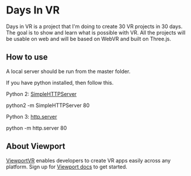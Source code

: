 # Days In VR

Days in VR is a project that I'm doing to create 30 VR projects in 30 days. The goal is to show and learn what is possible with VR. All the projects will be usable on web and will be based on WebVR and built on Three.js.

## How to use

A local server should be run from the master folder.

If you have python installed, then follow this.

Python 2: [SimpleHTTPServer](https://docs.python.org/2/library/simplehttpserver.html#module-SimpleHTTPServer)

python2 -m SimpleHTTPServer 80

Python 3: [http.server](https://docs.python.org/3/library/http.server.html)

python -m http.server 80

## About Viewport

[ViewportVR](https://viewportvr.co) enables developers to create VR apps easily across any platform. Sign up for [Viewport docs](https://docs.viewportvr.co/) to get started.
